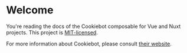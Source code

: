 # Welcome

You're reading the docs of the Cookiebot composable for Vue and Nuxt projects. This project is <a href="https://github.com/ambitiondev/cookiebot/blob/main/LICENSE" target="_blank">MIT-licensed</a>.

For more information about Cookiebot, please consult <a href="https://www.cookiebot.com/" target="_blank">their website</a>.
